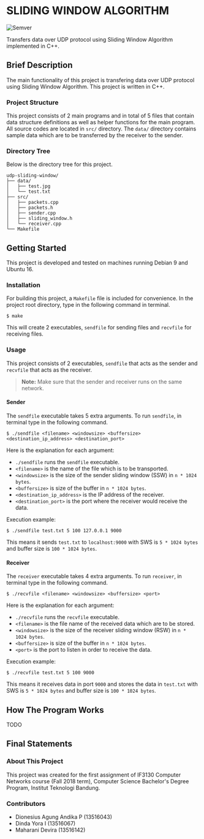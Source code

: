 # SLIDING WINDOW ALGORITHM
![Semver](http://img.shields.io/SemVer/0.1.0.png)  

Transfers data over UDP protocol using Sliding Window Algorithm implemented in C++.

## Brief Description
The main functionality of this project is transfering data over UDP protocol using Sliding Window Algorithm. This project is written in C++.  

### Project Structure
This project consists of 2 main programs and in total of 5 files that contain data structure definitions as well as helper functions for the main program. All source codes are located in `src/` directory. The `data/` directory contains sample data which are to be transferred by the receiver to the sender.  

### Directory Tree
Below is the directory tree for this project.  
```
udp-sliding-window/
├── data/
│   ├── test.jpg
│   └── test.txt
├── src/
│   ├── packets.cpp
│   ├── packets.h
│   ├── sender.cpp
│   ├── sliding_window.h
│   └── receiver.cpp
└── Makefile
```

## Getting Started
This project is developed and tested on machines running Debian 9 and Ubuntu 16.  

### Installation
For building this project, a `Makefile` file is included for convenience. In the project root directory, type in the following command in terminal.  
```
$ make
```
This will create 2 executables, `sendfile` for sending files and `recvfile` for receiving files.  

### Usage
This project consists of 2 executables, `sendfile` that acts as the sender and `recvfile` that acts as the receiver.  
>**Note:** Make sure that the sender and receiver runs on the same network.

#### Sender
The `sendfile` executable takes 5 extra arguments. To run `sendfile`, in terminal type in the following command.  
```
$ ./sendfile <filename> <windowsize> <buffersize> <destination_ip_address> <destination_port>
```
Here is the explanation for each argument:
- `./sendfile` runs the `sendfile` executable.
- `<filename>` is the name of the file which is to be transported.
- `<windowsize>` is the size of the sender sliding window (SSW) in `n * 1024 bytes`.
- `<buffersize>` is size of the buffer in `n * 1024 bytes`.
- `<destination_ip_address>` is the IP address of the receiver.
- `<destination_port>` is the port where the receiver would receive the data.

Execution example:  
```
$ ./sendfile test.txt 5 100 127.0.0.1 9000
```
This means it sends `test.txt` to `localhost:9000` with SWS is `5 * 1024 bytes` and buffer size is `100 * 1024 bytes`.  

#### Receiver
The `receiver` executable takes 4 extra arguments. To run `receiver`, in terminal type in the following command.  
```
$ ./recvfile <filename> <windowsize> <buffersize> <port>
```
Here is the explanation for each argument:
- `./recvfile` runs the `recvfile` executable.
- `<filename>` is the file name of the received data which are to be stored.
- `<windowsize>` is the size of the receiver sliding window (RSW) in `n * 1024 bytes`.
- `<buffersize>` is size of the buffer in `n * 1024 bytes`.
- `<port>` is the port to listen in order to receive the data.

Execution example:  
```
$ ./recvfile test.txt 5 100 9000
```
This means it receives data in port `9000` and stores the data in `test.txt` with SWS is `5 * 1024 bytes` and buffer size is `100 * 1024 bytes`.  

## How The Program Works
TODO

## Final Statements

### About This Project
This project was created for the first assignment of IF3130 Computer Networks course (Fall 2018 term), Computer Science Bachelor's Degree Program, Institut Teknologi Bandung.

### Contributors
- Dionesius Agung Andika P (13516043)
- Dinda Yora I (13516067)
- Maharani Devira (13516142)